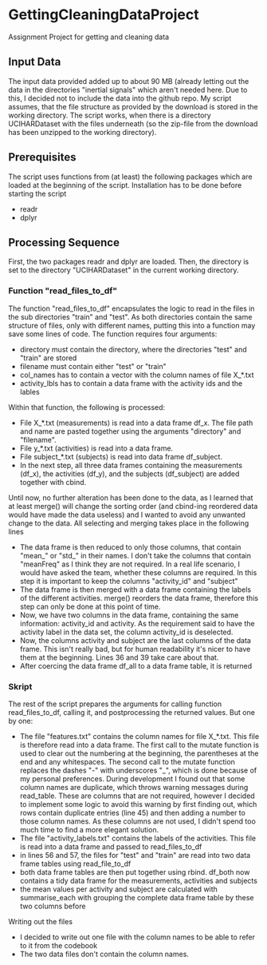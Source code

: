 # GettingCleaningDataProject
Assignment Project for getting and cleaning data

## Input Data
The input data provided added up to about 90 MB (already letting out the data in the directories "inertial signals" which aren't needed here.
Due to this, I decided not to include the data into the github repo. My script assumes, that the file structure as provided by the download is stored in the working directory. 
The script works, when there is a directory UCIHARDataset with the files underneath (so the zip-file from the download has been unzipped to the working directory).

## Prerequisites
The script uses functions from (at least) the following packages which are loaded at the beginning of the script. Installation has to be done before starting the script
* readr
* dplyr

## Processing Sequence
First, the two packages readr and dplyr are loaded.
Then, the directory is set to the directory "UCIHARDataset" in the current working directory.

### Function "read_files_to_df"
The function "read_files_to_df" encapsulates the logic to read in the files in the sub directories "train" and "test". As both directories contain the same structure of files, only with different names, putting this into a function may save some lines of code.
The function requires four arguments:
* directory must contain the directory, where the directories "test" and "train" are stored
* filename must contain either "test" or "train"
* col_names has to contain a vector with the column names of file X_*.txt
* activity_lbls has to contain a data frame with the activity ids and the lables

Within that function, the following is processed:
* File X_*.txt (measurements) is read into a data frame df_x. The file path and name are pasted together using the arguments "directory" and "filename". 
* File y_*.txt (activities) is read into a data frame. 
* File subject_*.txt (subjects) is read into data frame df_subject.
* In the next step, all three data frames containing the measurements (df_x), the activities (df_y), and the subjects (df_subject) are added together with cbind.

Until now, no further alteration has been done to the data, as I learned that at least merge() will change the sorting order (and cbind-ing reordered data would have made the data useless) and I wanted to avoid any unwanted change to the data. All selecting and merging takes place in the following lines
* The data frame is then reduced to only those columns, that contain "mean_" or "std_" in their names. I don't take the columns that contain "meanFreq" as I think they are not required. In a real life scenario, I would have asked the team, whether these columns are required. In this step it is important to keep the columns "activity_id" and "subject"
* The data frame is then merged with a data frame containing the labels of the different activities. merge() reorders the data frame, therefore this step can only be done at this point of time.
* Now, we have two columns in the data frame, containing the same information: activity_id and activity. As the requirement said to have the activity label in the data set, the column activity_id is deselected.
* Now, the columns activity and subject are the last columns of the data frame. This isn't really bad, but for human readability it's nicer to have them at the beginning. Lines 36 and 39 take care about that.
* After coercing the data frame df_all to a data frame table, it is returned

### Skript
The rest of the script prepares the arguments for calling function read_files_to_df, calling it, and postprocessing the returned values. But one by one:
* The file "features.txt" contains the column names for file X_*.txt. This file is therefore read into a data frame. The first call to the mutate function is used to clear out the numbering at the beginning, the parentheses at the end and any whitespaces. The second call to the mutate function replaces the dashes "-" with underscores "_", which is done because of my personal preferences. During development I found out that some column names are duplicate, which throws warning messages during read_table. These are columns that are not required, however I decided to implement some logic to avoid this warning by first finding out, which rows contain duplicate entries (line 45) and then adding a number to those column names. As these columns are not used, I didn't spend too much time to find a more elegant solution.
* The file "activity_labels.txt" contains the labels of the activities. This file is read into a data frame and passed to read_files_to_df
* in lines 56 and 57, the files for "test" and "train" are read into two data frame tables using read_file_to_df
* both data frame tables are then put together using rbind. df_both now contains a tidy data frame for the measurements, activities and subjects
* the mean values per activity and subject are calculated with summarise_each with grouping the complete data frame table by these two columns before

Writing out the files
* I decided to write out one file with the column names to be able to refer to it from the codebook
* The two data files don't contain the column names.
